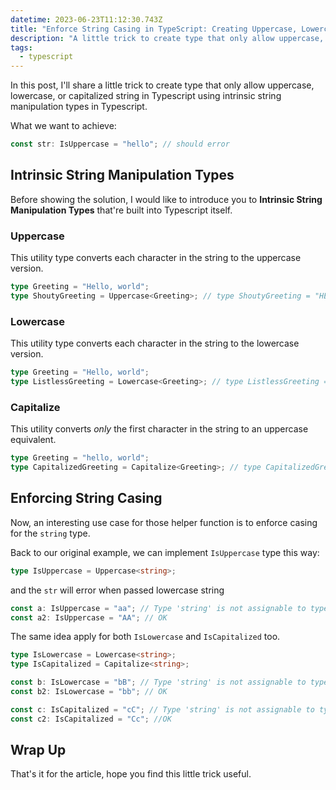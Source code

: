 ```yaml
---
datetime: 2023-06-23T11:12:30.743Z
title: "Enforce String Casing in TypeScript: Creating Uppercase, Lowercase, and Capitalized String Types"
description: "A little trick to create type that only allow uppercase, lowercase, or capitalized string in Typescript."
tags:
  - typescript
---
```


In this post, I'll share a little trick to create type that only allow uppercase, lowercase, or capitalized string in Typescript using intrinsic string manipulation types in Typescript.

What we want to achieve:

```ts
const str: IsUppercase = "hello"; // should error
```

## Intrinsic String Manipulation Types

Before showing the solution, I would like to introduce you to **Intrinsic String Manipulation Types** that're built into Typescript itself.

### Uppercase

This utility type converts each character in the string to the uppercase version.

```ts
type Greeting = "Hello, world";
type ShoutyGreeting = Uppercase<Greeting>; // type ShoutyGreeting = "HELLO, WORLD"
```

### Lowercase

This utility type converts each character in the string to the lowercase version.

```ts
type Greeting = "Hello, world";
type ListlessGreeting = Lowercase<Greeting>; // type ListlessGreeting = "hello, world"
```

### Capitalize

This utility converts _only_ the first character in the string to an uppercase equivalent.

```ts
type Greeting = "hello, world";
type CapitalizedGreeting = Capitalize<Greeting>; // type CapitalizedGreeting = "Hello, world"
```

## Enforcing String Casing

Now, an interesting use case for those helper function is to enforce casing for the `string` type.

Back to our original example, we can implement `IsUppercase` type this way:

```ts
type IsUppercase = Uppercase<string>;
```

and the `str` will error when passed lowercase string

```ts
const a: IsUppercase = "aa"; // Type 'string' is not assignable to type 'Uppercase<string>'
const a2: IsUppercase = "AA"; // OK
```

The same idea apply for both `IsLowercase` and `IsCapitalized` too.

```ts
type IsLowercase = Lowercase<string>;
type IsCapitalized = Capitalize<string>;

const b: IsLowercase = "bB"; // Type 'string' is not assignable to type 'Lowercase<string>'
const b2: IsLowercase = "bb"; // OK

const c: IsCapitalized = "cC"; // Type 'string' is not assignable to type 'Capitalize<string>'
const c2: IsCapitalized = "Cc"; //OK
```

## Wrap Up

That's it for the article, hope you find this little trick useful.
